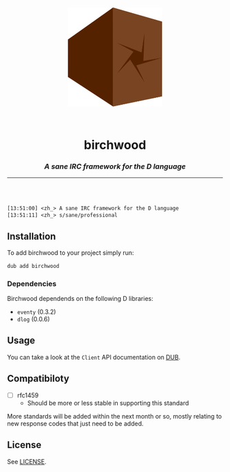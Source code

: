 <p align="center">
<img src="logo.png" width=220>
</p>

<br>

<h1 align="center">birchwood</h1>

<h3 align="center"><i><b>A sane IRC framework for the D language</i></b></h3>

---

<br>
<br>

```
[13:51:00] <zh_> A sane IRC framework for the D language
[13:51:11] <zh_> s/sane/professional
```

## Installation

To add birchwood to your project simply run:

```bash
dub add birchwood
```

### Dependencies

Birchwood dependends on the following D libraries:

* `eventy` (0.3.2)
* `dlog` (0.0.6)

## Usage

You can take a look at the `Client` API documentation on [DUB](https://birchwood.dpldocs.info/birchwood.client.Client.html).

## Compatibiloty

- [ ] rfc1459
    * Should be more or less stable in supporting this standard

More standards will be added within the next month or so, mostly relating to new response codes that just need to be added.

## License

See [LICENSE](LICENSE).
